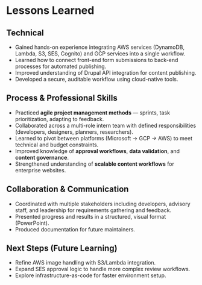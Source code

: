 # Lessons Learned

## Technical
- Gained hands-on experience integrating AWS services (DynamoDB, Lambda, S3, SES, Cognito) and GCP services into a single workflow.
- Learned how to connect front-end form submissions to back-end processes for automated publishing.
- Improved understanding of Drupal API integration for content publishing.
- Developed a secure, auditable workflow using cloud-native tools.

## Process & Professional Skills
- Practiced **agile project management methods** — sprints, task prioritization, adapting to feedback.
- Collaborated across a multi-role intern team with defined responsibilities (developers, designers, planners, researchers).
- Learned to pivot between platforms (Microsoft → GCP → AWS) to meet technical and budget constraints.
- Improved knowledge of **approval workflows**, **data validation**, and **content governance**.
- Strengthened understanding of **scalable content workflows** for enterprise websites.

## Collaboration & Communication
- Coordinated with multiple stakeholders including developers, advisory staff, and leadership for requirements gathering and feedback.
- Presented progress and results in a structured, visual format (PowerPoint).
- Produced documentation for future maintainers.

## Next Steps (Future Learning)
- Refine AWS image handling with S3/Lambda integration.
- Expand SES approval logic to handle more complex review workflows.
- Explore infrastructure-as-code for faster environment setup.